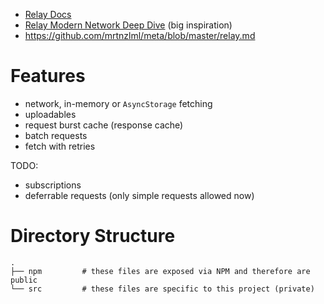 - [Relay Docs](https://facebook.github.io/relay/docs/en/introduction-to-relay.html)
- [Relay Modern Network Deep Dive](https://medium.com/entria/relay-modern-network-deep-dive-ec187629dfd3) (big inspiration)
- https://github.com/mrtnzlml/meta/blob/master/relay.md

# Features

- network, in-memory or `AsyncStorage` fetching
- uploadables
- request burst cache (response cache)
- batch requests
- fetch with retries

TODO:

- subscriptions
- deferrable requests (only simple requests allowed now)

# Directory Structure

```
.
├── npm         # these files are exposed via NPM and therefore are public
└── src         # these files are specific to this project (private)
```
